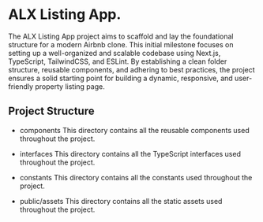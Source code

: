 # ALX Listing App.
The ALX Listing App project aims to scaffold and lay the foundational structure for a modern Airbnb clone. This initial milestone focuses on setting up a well-organized and scalable codebase using Next.js, TypeScript, TailwindCSS, and ESLint. By establishing a clean folder structure, reusable components, and adhering to best practices, the project ensures a solid starting point for building a dynamic, responsive, and user-friendly property listing page.

## Project Structure
- components
This directory contains all the reusable components used throughout the project.

- interfaces
This directory contains all the TypeScript interfaces used throughout the project.

- constants
This directory contains all the constants used throughout the project.

- public/assets
This directory contains all the static assets used throughout the project.                  
